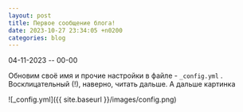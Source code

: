 ```yaml
---
layout: post
title: Первое сообщение блога!
date: 2023-10-27 23:34:05 +n0200
categories: blog
---
```


04-11-2023 -- 00-00  

Обновим своё имя и прочие настройки в файле -  `_config.yml` . Восклицательный (!), наверно, читать дальше. А дальше картинка  

<!--more-->![_config.yml]({{ site.baseurl }}/images/config.png)  